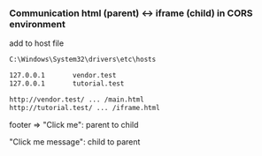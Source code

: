 ### Communication html (parent) <-> iframe (child) in CORS environment

add to host file

```bash
C:\Windows\System32\drivers\etc\hosts

127.0.0.1       vendor.test
127.0.0.1       tutorial.test
```

```bash
http://vendor.test/ ... /main.html
http://tutorial.test/ ... /iframe.html
```

footer => "Click me": parent to child

"Click me message": child to parent
